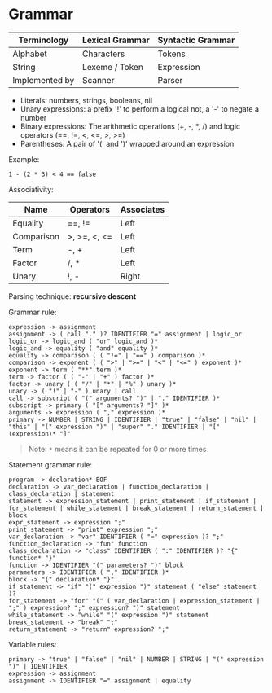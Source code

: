 # Grammar

| Terminology | Lexical Grammar | Syntactic Grammar |
| --- | --- | --- |
| Alphabet | Characters | Tokens |
| String | Lexeme / Token | Expression |
| Implemented by | Scanner | Parser |

- Literals: numbers, strings, booleans, nil
- Unary expressions: a prefix '!' to perform a logical not, a '-' to negate a number
- Binary expressions: The arithmetic operations (+, -, *, /) and logic operators (==, !=, <, <=, >, >=)
- Parentheses: A pair of '(' and ')' wrapped around an expression

Example:
```
1 - (2 * 3) < 4 == false
```

Associativity:

| Name | Operators | Associates|
| --- | --- | --- |
|Equality | ==, != | Left |
| Comparison | >, >=, <, <= | Left |
| Term | -, + | Left |
| Factor | /, * | Left |
| Unary | !, - | Right |

Parsing technique: **recursive descent**

Grammar rule:
```
expression -> assignment
assignment -> ( call "." )? IDENTIFIER "=" assignment | logic_or
logic_or -> logic_and ( "or" logic_and )*
logic_and -> equality ( "and" equality )*
equality -> comparison ( ( "!=" | "==" ) comparison )*
comparison -> exponent ( ( ">" | ">=" | "<" | "<=" ) exponent )*
exponent -> term ( "**" term )*
term -> factor ( ( "-" | "+" ) factor )*
factor -> unary ( ( "/" | "*" | "%" ) unary )*
unary -> ( "!" | "-" ) unary | call
call -> subscript ( "(" arguments? ")" | "." IDENTIFIER )*
subscript -> primary ( "[" arguments? "]" )*
arguments -> expression ( "," expression )*
primary -> NUMBER | STRING | IDENTIFIER | "true" | "false" | "nil" | "this" | "(" expression ")" | "super" "." IDENTIFIER | "[" (expression)* "]"
```

> Note: `*` means it can be repeated for 0 or more times

Statement grammar rule:
```
program -> declaration* EOF
declaration -> var_declaration | function_declaration | class_declaration | statement
statement -> expression_statement | print_statement | if_statement | for_statement | while_statement | break_statement | return_statement | block
expr_statement -> expression ";"
print_statement -> "print" expression ";"
var_declaration -> "var" IDENTIFIER ( "=" expression )? ";"
function_declaration -> "fun" function
class_declaration -> "class" IDENTIFIER ( ":" IDENTIFIER )? "{" function* "}"
function -> IDENTIFIER "(" parameters? ")" block
parameters -> IDENTIFIER ( "," IDENTIFIER )*
block -> "{" declaration* "}"
if_statement -> "if" "(" expression ")" statement ( "else" statement )?
for_statement -> "for" "(" ( var_declaration | expression_statement | ";" ) expression? ";" expression? ")" statement
while_statement -> "while" "(" expression ")" statement
break_statement -> "break" ";"
return_statement -> "return" expression? ";"
```

Variable rules:
```
primary -> "true" | "false" | "nil" | NUMBER | STRING | "(" expression ")" | IDENTIFIER 
expression -> assignment
assignment -> IDENTIFIER "=" assignment | equality
```
